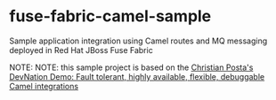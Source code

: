 # fuse-fabric-camel-sample
Sample application integration using Camel routes and MQ messaging deployed in Red Hat JBoss Fuse Fabric

NOTE: NOTE: this sample project is based on the [Christian Posta's DevNation Demo: Fault tolerant, highly available, flexible, debuggable Camel integrations](https://vimeo.com/91944051)
